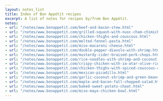 ```yaml
---
layout: notes_list
title: Index of Bon Appétit recipes
excerpt: A list of notes for recipes by/from Bon Appétit.
notes:
- url: "/notes/www.bonappetit.com/beef-and-bacon-stew.html"
- url: "/notes/www.bonappetit.com/grilled-squash-with-nuoc-cham-chimichurri.html"
- url: "/notes/www.bonappetit.com/chicken-thighs-and-couscous.html"
- url: "/notes/www.bonappetit.com/melted-fennel-pasta.html"
- url: "/notes/www.bonappetit.com/miso-macaroni-cheese.html"
- url: "/notes/www.bonappetit.com/double-pepper-diavolo-with-shrimp.html"
- url: "/notes/www.bonappetit.com/mustardy-cider-braised-pork-chops.html"
- url: "/notes/www.bonappetit.com/rice-noodles-with-shrimp-and-coconut-lime-dressing.html"
- url: "/notes/www.bonappetit.com/crispy-chicken-with-za-atar-olive-rice.html"
- url: "/notes/www.bonappetit.com/chicken-thighs-with-spiced-couscous-and-carrots.html"
- url: "/notes/www.bonappetit.com/mexican-picadillo.html"
- url: "/notes/www.bonappetit.com/garlic-coconut-shrimp-and-green-beans.html"
- url: "/notes/www.bonappetit.com/maple-and-bacon-fall-chopped-salad.html"
- url: "/notes/www.bonappetit.com/baked-sweet-potato-chaat.html"
- url: "/notes/www.bonappetit.com/miso-mayo-chicken-bowl.html"
---
```

